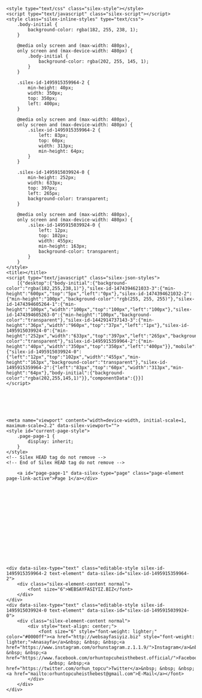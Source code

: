 <!DOCTYPE html>
<html>

<head>
    <meta charset="UTF-8">
    <!-- generator meta tag -->
    <!-- leave this for stats and Silex version check -->
    <meta name="generator" content="Silex v2.2.7">
    <!-- End of generator meta tag -->
    <script type="text/javascript" src="//editor.silex.me/static/2.7/jquery.js" data-silex-static=""></script>
    <script type="text/javascript" src="//editor.silex.me/static/2.7/jquery-ui.js" data-silex-static=""></script>
    <script type="text/javascript" src="//editor.silex.me/static/2.7/pageable.js" data-silex-static=""></script>
    <script type="text/javascript" src="//editor.silex.me/static/2.7/front-end.js" data-silex-static=""></script>
    <link rel="stylesheet" href="//editor.silex.me/static/2.7/normalize.css" data-silex-static="">
    <link rel="stylesheet" href="//editor.silex.me/static/2.7/front-end.css" data-silex-static="">

    <style type="text/css" class="silex-style"></style>
    <script type="text/javascript" class="silex-script"></script>
    <style class="silex-inline-styles" type="text/css">
        .body-initial {
            background-color: rgba(182, 255, 238, 1);
        }
        
        @media only screen and (max-width: 480px),
        only screen and (max-device-width: 480px) {
            .body-initial {
                background-color: rgba(202, 255, 145, 1);
            }
        }
        
        .silex-id-1495915359964-2 {
            min-height: 40px;
            width: 350px;
            top: 350px;
            left: 400px;
        }
        
        @media only screen and (max-width: 480px),
        only screen and (max-device-width: 480px) {
            .silex-id-1495915359964-2 {
                left: 83px;
                top: 60px;
                width: 313px;
                min-height: 64px;
            }
        }
        
        .silex-id-1495915039924-0 {
            min-height: 252px;
            width: 633px;
            top: 397px;
            left: 265px;
            background-color: transparent;
        }
        
        @media only screen and (max-width: 480px),
        only screen and (max-device-width: 480px) {
            .silex-id-1495915039924-0 {
                left: 12px;
                top: 102px;
                width: 455px;
                min-height: 163px;
                background-color: transparent;
            }
        }
    </style>
    <title></title>
    <script type="text/javascript" class="silex-json-styles">
        [{"desktop":{"body-initial":{"background-color":"rgba(182,255,238,1)"},"silex-id-1474394621033-3":{"min-height":"600px","top":"5px","left":"0px"},"silex-id-1474394621032-2":{"min-height":"100px","background-color":"rgb(255, 255, 255)"},"silex-id-1474394605264-1":{"min-height":"100px","width":"100px","top":"100px","left":"100px"},"silex-id-1474394605263-0":{"min-height":"100px","background-color":"transparent"},"silex-id-1442914737143-3":{"min-height":"36px","width":"960px","top":"37px","left":"1px"},"silex-id-1495915039924-0":{"min-height":"252px","width":"633px","top":"397px","left":"265px","background-color":"transparent"},"silex-id-1495915359964-2":{"min-height":"40px","width":"350px","top":"350px","left":"400px"}},"mobile":{"silex-id-1495915039924-0":{"left":"12px","top":"102px","width":"455px","min-height":"163px","background-color":"transparent"},"silex-id-1495915359964-2":{"left":"83px","top":"60px","width":"313px","min-height":"64px"},"body-initial":{"background-color":"rgba(202,255,145,1)"}},"componentData":{}}]
    </script>






    <meta name="viewport" content="width=device-width, initial-scale=1, maximum-scale=2.2" data-silex-viewport="">
    <style id="current-page-style">
        .page-page-1 {
            display: inherit;
        }
    </style>
    <!-- Silex HEAD tag do not remove -->
    <!-- End of Silex HEAD tag do not remove -->
</head>

<body data-silex-id="body-initial" class="body-initial enable-mobile silex-runtime" data-silex-type="container">
    <div class="silex-pages">


        <a id="page-page-1" data-silex-type="page" class="page-element page-link-active">Page 1</a></div>
















    <div data-silex-type="text" class="editable-style silex-id-1495915359964-2 text-element" data-silex-id="silex-id-1495915359964-2">
        <div class="silex-element-content normal">
            <font size="6">WEBSAYFASIYIZ.BIZ</font>
        </div>
    </div>
    <div data-silex-type="text" class="editable-style silex-id-1495915039924-0 text-element" data-silex-id="silex-id-1495915039924-0">
        <div class="silex-element-content normal">
            <div style="text-align: center;">
                <font size="6" style="font-weight: lighter;" color="#0000ff"><a href="http://websayfasiyiz.biz" style="font-weight: lighter;">Anasayfa</a>&nbsp; &nbsp; &nbsp;<a href="https://www.instagram.com/orhunstagram.z.1.1.9/">Instagram</a>&nbsp; &nbsp; &nbsp;<a href="https://www.facebook.com/orhuntopcuheisthebest.official/">Facebook</a>&nbsp;
                    &nbsp; &nbsp;<a href="https://twitter.com/orhun_topcu">Twitter</a>&nbsp; &nbsp; &nbsp;<a href="mailto:orhuntopcuheisthebest@gmail.com">E-Mail</a></font>
            </div>
        </div>
    </div>
</body>

</html>